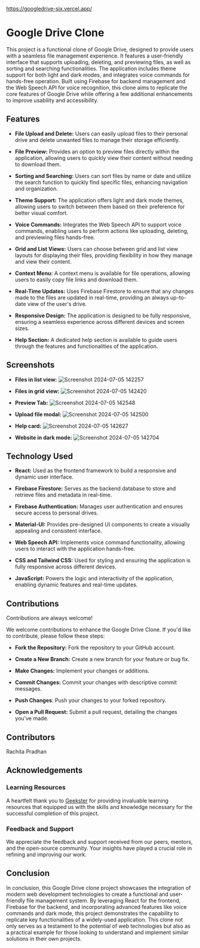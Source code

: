 https://googledrive-six.vercel.app/
# Google Drive Clone

This project is a functional clone of Google Drive, designed to provide users with a seamless file management experience. It features a user-friendly interface that supports uploading, deleting, and previewing files, as well as sorting and searching functionalities. The application includes theme support for both light and dark modes, and integrates voice commands for hands-free operation. Built using Firebase for backend management and the Web Speech API for voice recognition, this clone aims to replicate the core features of Google Drive while offering a few additional enhancements to improve usability and accessibility.


## Features

- **File Upload and Delete:** Users can easily upload files to their personal drive and delete unwanted files to manage their storage efficiently.

- **File Preview:** Provides an option to preview files directly within the application, allowing users to quickly view their content without needing to download them.

- **Sorting and Searching:** Users can sort files by name or date and utilize the search function to quickly find specific files, enhancing navigation and organization.

- **Theme Support:** The application offers light and dark mode themes, allowing users to switch between them based on their preference for better visual comfort.

- **Voice Commands:** Integrates the Web Speech API to support voice commands, enabling users to perform actions like uploading, deleting, and previewing files hands-free.

- **Grid and List Views:** Users can choose between grid and list view layouts for displaying their files, providing flexibility in how they manage and view their content.

- **Context Menu:** A context menu is available for file operations, allowing users to easily copy file links and download them.

- **Real-Time Updates:** Uses Firebase Firestore to ensure that any changes made to the files are updated in real-time, providing an always up-to-date view of the user's drive.

- **Responsive Design:** The application is designed to be fully responsive, ensuring a seamless experience across different devices and screen sizes.

- **Help Section:** A dedicated help section is available to guide users through the features and functionalities of the application.


## Screenshots
- **Files in list view:** 
![Screenshot 2024-07-05 142257](https://github.com/rach-18/Google-Drive-Clone/assets/89763249/c01222ea-e010-4e6f-aba5-3db4eeefc70c)

- **Files in grid view:** 
![Screenshot 2024-07-05 142420](https://github.com/rach-18/Google-Drive-Clone/assets/89763249/1dfd039f-9bac-4d2a-8e86-82f0836b3ed9)

- **Preview Tab:**
![Screenshot 2024-07-05 142548](https://github.com/rach-18/Google-Drive-Clone/assets/89763249/2aa09bc9-7612-476c-8545-b5aa97039db6)

- **Upload file modal:**
![Screenshot 2024-07-05 142500](https://github.com/rach-18/Google-Drive-Clone/assets/89763249/c712e4e9-6dad-4a7d-b772-d81fec8d0f80)

- **Help card:**
![Screenshot 2024-07-05 142627](https://github.com/rach-18/Google-Drive-Clone/assets/89763249/158db082-0898-4cf7-b38e-3b1eb2f515f0)

- **Website in dark mode:**
![Screenshot 2024-07-05 142704](https://github.com/rach-18/Google-Drive-Clone/assets/89763249/4bd4372f-0170-42c1-89b5-ec9bf0389a02)

## Technology Used
- **React:** Used as the frontend framework to build a responsive and dynamic user interface.

- **Firebase Firestore:** Serves as the backend database to store and retrieve files and metadata in real-time.

- **Firebase Authentication:** Manages user authentication and ensures secure access to personal drives.

- **Material-UI:** Provides pre-designed UI components to create a visually appealing and consistent interface.

- **Web Speech API:** Implements voice command functionality, allowing users to interact with the application hands-free.

- **CSS and Tailwind CSS:** Used for styling and ensuring the application is fully responsive across different devices.

- **JavaScript:** Powers the logic and interactivity of the application, enabling dynamic features and real-time updates.
## Contributions

Contributions are always welcome!

We welcome contributions to enhance the Google Drive Clone. If you'd like to contribute, please follow these steps:

- **Fork the Repository:** Fork the repository to your GitHub account.

- **Create a New Branch:** Create a new branch for your feature or bug fix.

- **Make Changes:** Implement your changes or additions.

- **Commit Changes:** Commit your changes with descriptive commit messages.

- **Push Changes**: Push your changes to your forked repository.

- **Open a Pull Request:** Submit a pull request, detailing the changes you've made.


## Contributors

Rachita Pradhan
## Acknowledgements
### Learning Resources

A heartfelt thank you to [Geekster](https://www.geekster.in/) for providing invaluable learning resources that equipped us with the skills and knowledge necessary for the successful completion of this project.

### Feedback and Support

We appreciate the feedback and support received from our peers, mentors, and the open-source community. Your insights have played a crucial role in refining and improving our work.



## Conclusion
In conclusion, this Google Drive clone project showcases the integration of modern web development technologies to create a functional and user-friendly file management system. By leveraging React for the frontend, Firebase for the backend, and incorporating advanced features like voice commands and dark mode, this project demonstrates the capability to replicate key functionalities of a widely-used application. This clone not only serves as a testament to the potential of web technologies but also as a practical example for those looking to understand and implement similar solutions in their own projects.

 
